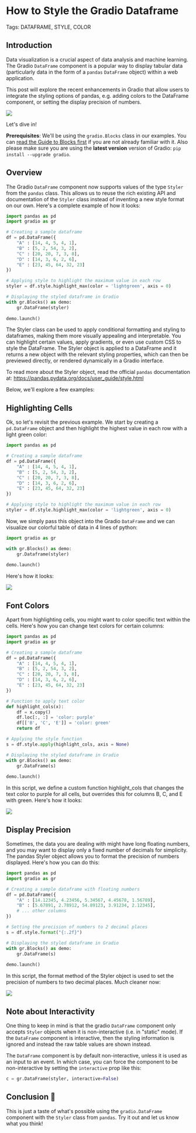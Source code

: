 # How to Style the Gradio Dataframe

Tags: DATAFRAME, STYLE, COLOR

## Introduction

Data visualization is a crucial aspect of data analysis and machine learning. The Gradio `DataFrame` component is a popular way to display tabular data (particularly data in the form of a `pandas` `DataFrame` object) within a web application. 

This post will explore the recent enhancements in Gradio that allow users to integrate the styling options of pandas, e.g. adding colors to the DataFrame component, or setting the display precision of numbers. 

![](https://huggingface.co/datasets/huggingface/documentation-images/resolve/main/df-highlight.png)

Let's dive in!

**Prerequisites**: We'll be using the `gradio.Blocks` class in our examples.
You can [read the Guide to Blocks first](https://gradio.app/quickstart/#blocks-more-flexibility-and-control) if you are not already familiar with it. Also please make sure you are using the **latest version** version of Gradio: `pip install --upgrade gradio`.


## Overview

The Gradio `DataFrame` component now supports values of the type `Styler` from the `pandas` class. This allows us to reuse the rich existing API and documentation of the `Styler` class instead of inventing a new style format on our own. Here's a complete example of how it looks:

```python
import pandas as pd 
import gradio as gr

# Creating a sample dataframe
df = pd.DataFrame({
    "A" : [14, 4, 5, 4, 1], 
    "B" : [5, 2, 54, 3, 2], 
    "C" : [20, 20, 7, 3, 8], 
    "D" : [14, 3, 6, 2, 6], 
    "E" : [23, 45, 64, 32, 23]
}) 

# Applying style to highlight the maximum value in each row
styler = df.style.highlight_max(color = 'lightgreen', axis = 0)

# Displaying the styled dataframe in Gradio
with gr.Blocks() as demo:
    gr.DataFrame(styler)
    
demo.launch()
```

The Styler class can be used to apply conditional formatting and styling to dataframes, making them more visually appealing and interpretable. You can highlight certain values, apply gradients, or even use custom CSS to style the DataFrame. The Styler object is applied to a DataFrame and it returns a new object with the relevant styling properties, which can then be previewed directly, or rendered dynamically in a Gradio interface.

To read more about the Styler object, read the official `pandas` documentation at: https://pandas.pydata.org/docs/user_guide/style.html

Below, we'll explore a few examples:

## Highlighting Cells

Ok, so let's revisit the previous example. We start by creating a `pd.DataFrame` object and then highlight the highest value in each row with a light green color:

```python
import pandas as pd 

# Creating a sample dataframe
df = pd.DataFrame({
    "A" : [14, 4, 5, 4, 1], 
    "B" : [5, 2, 54, 3, 2], 
    "C" : [20, 20, 7, 3, 8], 
    "D" : [14, 3, 6, 2, 6], 
    "E" : [23, 45, 64, 32, 23]
}) 

# Applying style to highlight the maximum value in each row
styler = df.style.highlight_max(color = 'lightgreen', axis = 0)
```

Now, we simply pass this object into the Gradio `DataFrame` and we can visualize our colorful table of data in 4 lines of python:

```python
import gradio as gr

with gr.Blocks() as demo:
    gr.Dataframe(styler)
    
demo.launch()
```

Here's how it looks:

![](https://huggingface.co/datasets/huggingface/documentation-images/resolve/main/df-highlight.png)

## Font Colors

Apart from highlighting cells, you might want to color specific text within the cells. Here's how you can change text colors for certain columns:

```python
import pandas as pd 
import gradio as gr

# Creating a sample dataframe
df = pd.DataFrame({
    "A" : [14, 4, 5, 4, 1], 
    "B" : [5, 2, 54, 3, 2], 
    "C" : [20, 20, 7, 3, 8], 
    "D" : [14, 3, 6, 2, 6], 
    "E" : [23, 45, 64, 32, 23]
}) 

# Function to apply text color
def highlight_cols(x): 
    df = x.copy() 
    df.loc[:, :] = 'color: purple'
    df[['B', 'C', 'E']] = 'color: green'
    return df 

# Applying the style function
s = df.style.apply(highlight_cols, axis = None)

# Displaying the styled dataframe in Gradio
with gr.Blocks() as demo:
    gr.DataFrame(s)
    
demo.launch()
```

In this script, we define a custom function highlight_cols that changes the text color to purple for all cells, but overrides this for columns B, C, and E with green. Here's how it looks:

![](https://huggingface.co/datasets/huggingface/documentation-images/resolve/main/df-color.png)

## Display Precision 

Sometimes, the data you are dealing with might have long floating numbers, and you may want to display only a fixed number of decimals for simplicity. The pandas Styler object allows you to format the precision of numbers displayed. Here's how you can do this:

```python
import pandas as pd
import gradio as gr

# Creating a sample dataframe with floating numbers
df = pd.DataFrame({
    "A" : [14.12345, 4.23456, 5.34567, 4.45678, 1.56789], 
    "B" : [5.67891, 2.78912, 54.89123, 3.91234, 2.12345], 
    # ... other columns
}) 

# Setting the precision of numbers to 2 decimal places
s = df.style.format("{:.2f}")

# Displaying the styled dataframe in Gradio
with gr.Blocks() as demo:
    gr.DataFrame(s)
    
demo.launch()
```

In this script, the format method of the Styler object is used to set the precision of numbers to two decimal places. Much cleaner now:

![](https://huggingface.co/datasets/huggingface/documentation-images/resolve/main/df-precision.png)


## Note about Interactivity

One thing to keep in mind is that the gradio `DataFrame` component only accepts `Styler` objects when it is non-interactive (i.e. in "static" mode). If the `DataFrame` component is interactive, then the styling information is ignored and instead the raw table values are shown instead. 

The `DataFrame` component is by default non-interactive, unless it is used as an input to an event. In which case, you can force the component to be non-interactive by setting the `interactive` prop like this:

```python
c = gr.DataFrame(styler, interactive=False)
```

## Conclusion 🎉

This is just a taste of what's possible using the `gradio.DataFrame` component with the `Styler` class from `pandas`. Try it out and let us know what you think!